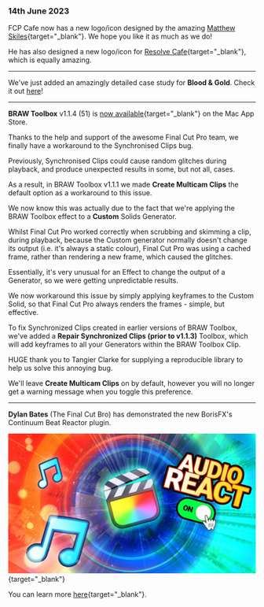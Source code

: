 ### 14th June 2023

FCP Cafe now has a new logo/icon designed by the amazing [Matthew Skiles](https://matthewskiles.com){target="_blank"}. We hope you like it as much as we do!

He has also designed a new logo/icon for [Resolve Cafe](https://resolve.cafe){target="_blank"}, which is equally amazing.

---

We've just added an amazingly detailed case study for **Blood & Gold**. Check it out [here](/case-studies/blood-and-gold/)!

---

**BRAW Toolbox** v1.1.4 (51) is [now available](https://brawtoolbox.io){target="_blank"} on the Mac App Store.

Thanks to the help and support of the awesome Final Cut Pro team, we finally have a workaround to the Synchronised Clips bug.

Previously, Synchronised Clips could cause random glitches during playback, and produce unexpected results in some, but not all, cases.

As a result, in BRAW Toolbox v1.1.1 we made **Create Multicam Clips** the default option as a workaround to this issue.

We now know this was actually due to the fact that we're applying the BRAW Toolbox effect to a **Custom** Solids Generator.

Whilst Final Cut Pro worked correctly when scrubbing and skimming a clip, during playback, because the Custom generator normally doesn't change its output (i.e. it's always a static colour), Final Cut Pro was using a cached frame, rather than rendering a new frame, which caused the glitches.

Essentially, it's very unusual for an Effect to change the output of a Generator, so we were getting unpredictable results.

We now workaround this issue by simply applying keyframes to the Custom Solid, so that Final Cut Pro always renders the frames - simple, but effective.

To fix Synchronized Clips created in earlier versions of BRAW Toolbox, we've added a **Repair Synchronized Clips (prior to v1.1.3)** Toolbox, which will add keyframes to all your Generators within the BRAW Toolbox Clip.

HUGE thank you to Tangier Clarke for supplying a reproducible library to help us solve this annoying bug.

We'll leave **Create Multicam Clips** on by default, however you will no longer get a warning message when you toggle this preference.

---

**Dylan Bates** (The Final Cut Bro) has demonstrated the new BorisFX's Continuum Beat Reactor plugin.

[![](/static/audio-visualizer.jpg)](https://www.youtube.com/watch?v=aghqTZ3HWyI){target="_blank"}

You can learn more [here](https://fcp.borisfx.com/continuum-fcp-units){target="_blank"}.